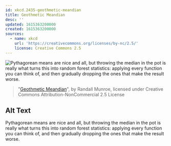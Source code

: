 ```yaml
---
id: xkcd.2435-geothmetic-meandian
title: Geothmetic Meandian
desc: ''
updated: 1615363200000
created: 1615363200000
sources:
  - name: xkcd
    url: 'https://creativecommons.org/licenses/by-nc/2.5/'
    license: Creative Commons 2.5
---
```

![Pythagorean means are nice and all, but throwing the median in the pot is really what turns this into random forest statistics: applying every function you can think of, and then gradually dropping the ones that make the result worse.](https://imgs.xkcd.com/comics/geothmetic_meandian.png)
> "[Geothmetic Meandian](https://xkcd.com/2435/)", by Randall Munroe, licensed under Creative Commons Attribution-NonCommercial 2.5 License

## Alt Text
Pythagorean means are nice and all, but throwing the median in the pot is really what turns this into random forest statistics: applying every function you can think of, and then gradually dropping the ones that make the result worse.
